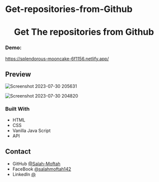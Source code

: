 # Get-repositories-from-Github

<h1 align="center">Get The repositories from Github</h1>

<div><h3>Demo: </h3><a href="https://splendorous-mooncake-6f1156.netlify.app/" target="_blank">https://splendorous-mooncake-6f1156.netlify.app/</a></div>

## Preview
![Screenshot 2023-07-30 205631](https://github.com/Salah-Moftah/Get-repositories-from-Github/assets/132005420/e1de1e3f-4093-4ab2-98f3-4785001a0de0)

![Screenshot 2023-07-30 204820](https://github.com/Salah-Moftah/Get-repositories-from-Github/assets/132005420/2d8a2722-f3a6-4cb6-9bee-18cde948896a)

### Built With

- HTML
- CSS
- Vanilla Java Script
- API 

## Contact

- GitHub [@Salah-Moftah](https://github.com/Salah-Moftah)
- FaceBook [@salahmoftah142](https://www.facebook.com/salahmoftah142)
- LinkedIn [@](#)

